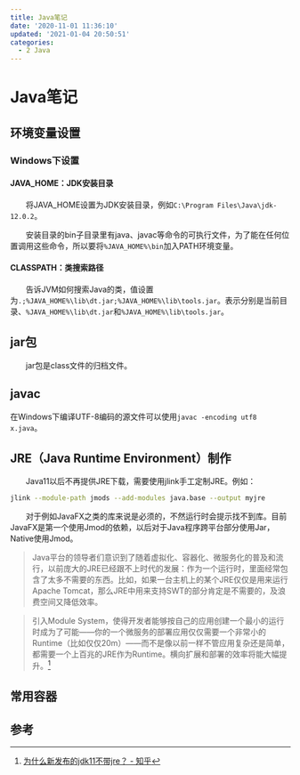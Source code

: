```yaml
---
title: Java笔记
date: '2020-11-01 11:36:10'
updated: '2021-01-04 20:50:51'
categories:
  - 2 Java
---
```

# Java笔记

## 环境变量设置

### Windows下设置

#### JAVA_HOME：JDK安装目录

　　将JAVA_HOME设置为JDK安装目录，例如`C:\Program Files\Java\jdk-12.0.2`。

　　安装目录的bin子目录里有java、javac等命令的可执行文件，为了能在任何位置调用这些命令，所以要将`%JAVA_HOME%\bin`加入PATH环境变量。

#### CLASSPATH：类搜索路径

　　告诉JVM如何搜索Java的类，值设置为`.;%JAVA_HOME%\lib\dt.jar;%JAVA_HOME%\lib\tools.jar`。表示分别是当前目录、`%JAVA_HOME%\lib\dt.jar`和`%JAVA_HOME%\lib\tools.jar`。

## jar包

　　jar包是class文件的归档文件。

## javac

在Windows下编译UTF-8编码的源文件可以使用`javac -encoding utf8 x.java`。

## JRE（Java Runtime Environment）制作

　　Java11以后不再提供JRE下载，需要使用jlink手工定制JRE。例如：

```sh
jlink --module-path jmods --add-modules java.base --output myjre
```

　　对于例如JavaFX之类的库来说是必须的，不然运行时会提示找不到库。目前JavaFX是第一个使用Jmod的依赖，以后对于Java程序跨平台部分使用Jar，Native使用Jmod。

> Java平台的领导者们意识到了随着虚拟化、容器化、微服务化的普及和流行，以前庞大的JRE已经跟不上时代的发展：作为一个运行时，里面经常包含了太多不需要的东西。比如，如果一台主机上的某个JRE仅仅是用来运行Apache Tomcat，那么JRE中用来支持SWT的部分肯定是不需要的，及浪费空间又降低效率。

> 引入Module System，使得开发者能够按自己的应用创建一个最小的运行时成为了可能——你的一个微服务的部署应用仅仅需要一个非常小的Runtime（比如仅仅20m）——而不是像以前一样不管应用复杂还是简单，都需要一个上百兆的JRE作为Runtime。横向扩展和部署的效率将能大幅提升。[^1]



## 常用容器



## 参考

[^1]: [为什么新发布的jdk11不带jre？ - 知乎](https://www.zhihu.com/question/296351428/answer/500599249)
